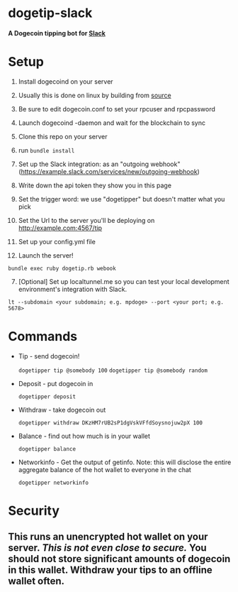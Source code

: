 # dogetip-slack
#### A Dogecoin tipping bot for [Slack](https://slack.com)

# Setup
1.  Install dogecoind on your server

  1. Usually this is done on linux by building from [source](https://github.com/dogecoin/dogecoin)
  2. Be sure to edit dogecoin.conf to set your rpcuser and rpcpassword
  3. Launch dogecoind -daemon and wait for the blockchain to sync

2. Clone this repo on your server

3. run `bundle install`

4. Set up the Slack integration: as an "outgoing webhook" (https://example.slack.com/services/new/outgoing-webhook)

  1. Write down the api token they show you in this page
  2. Set the trigger word: we use "dogetipper" but doesn't matter what you pick
  3. Set the Url to the server you'll be deploying on http://example.com:4567/tip

5. Set up your config.yml file

6. Launch the server!

  `bundle exec ruby dogetip.rb webook`

7. [Optional] Set up localtunnel.me so you can test your local development environment's integration with Slack.

  `lt --subdomain <your subdomain; e.g. mpdoge> --port <your port; e.g. 5678>`
  

# Commands

* Tip - send dogecoin!

  `dogetipper tip @somebody 100`
  `dogetipper tip @somebody random`

* Deposit - put dogecoin in

  `dogetipper deposit`

* Withdraw - take dogecoin out

  `dogetipper withdraw DKzHM7rUB2sP1dgVskVFfdSoysnojuw2pX 100`

* Balance - find out how much is in your wallet

  `dogetipper balance`

* Networkinfo - Get the output of getinfo.  Note:  this will disclose the entire aggregate balance of the hot wallet to everyone in the chat

  `dogetipper networkinfo`

# Security

## This runs an unencrypted hot wallet on your server.  ***This is not even close to secure.***  You should not store significant amounts of dogecoin in this wallet.  Withdraw your tips to an offline wallet often. 
